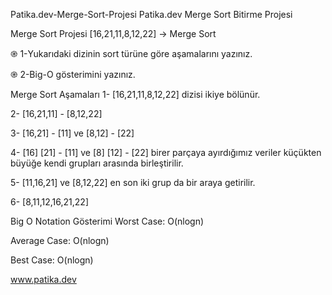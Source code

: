 Patika.dev-Merge-Sort-Projesi
Patika.dev Merge Sort Bitirme Projesi

Merge Sort Projesi
[16,21,11,8,12,22] -> Merge Sort

֎ 1-Yukarıdaki dizinin sort türüne göre aşamalarını yazınız.

֎ 2-Big-O gösterimini yazınız.

Merge Sort Aşamaları
1- [16,21,11,8,12,22] dizisi ikiye bölünür.

2- [16,21,11] - [8,12,22]

3- [16,21] - [11] ve [8,12] - [22]

4- [16] [21] - [11] ve [8] [12] - [22] birer parçaya ayırdığımız veriler küçükten büyüğe kendi grupları arasında birleştirilir.

5- [11,16,21] ve [8,12,22] en son iki grup da bir araya getirilir.

6- [8,11,12,16,21,22]

Big O Notation Gösterimi
Worst Case: O(nlogn)

Average Case: O(nlogn)

Best Case: O(nlogn)

www.patika.dev
